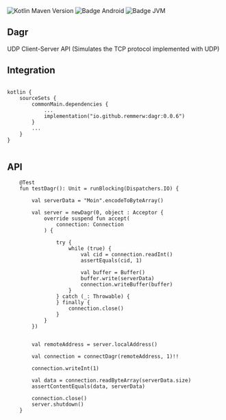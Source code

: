 <div>
    <div>
        <img src="https://img.shields.io/maven-central/v/io.github.remmerw/asen" alt="Kotlin Maven Version" />
        <img src="https://img.shields.io/badge/Platform-Android-brightgreen.svg?logo=android" alt="Badge Android" />
        <img src="https://img.shields.io/badge/Platform-JVM-8A2BE2.svg?logo=openjdk" alt="Badge JVM" />
    </div>
</div>

## Dagr
UDP Client-Server API (Simulates the TCP protocol implemented with UDP)



## Integration

```
    
kotlin {
    sourceSets {
        commonMain.dependencies {
            ...
            implementation("io.github.remmerw:dagr:0.0.6")
        }
        ...
    }
}
    
```

## API

```
    @Test
    fun testDagr(): Unit = runBlocking(Dispatchers.IO) {

        val serverData = "Moin".encodeToByteArray()

        val server = newDagr(0, object : Acceptor {
            override suspend fun accept(
                connection: Connection
            ) {

                try {
                    while (true) {
                        val cid = connection.readInt()
                        assertEquals(cid, 1)

                        val buffer = Buffer()
                        buffer.write(serverData)
                        connection.writeBuffer(buffer)
                    }
                } catch (_: Throwable) {
                } finally {
                    connection.close()
                }
            }
        })
        
        
        val remoteAddress = server.localAddress()

        val connection = connectDagr(remoteAddress, 1)!!

        connection.writeInt(1)

        val data = connection.readByteArray(serverData.size)
        assertContentEquals(data, serverData)

        connection.close()
        server.shutdown()
    }
```





